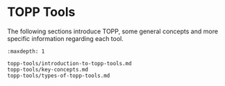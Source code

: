 TOPP Tools
==========

The following sections introduce TOPP, some general concepts and more specific information regarding each tool.

```{toctree}
:maxdepth: 1

topp-tools/introduction-to-topp-tools.md
topp-tools/key-concepts.md
topp-tools/types-of-topp-tools.md

```
